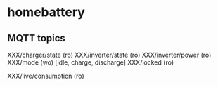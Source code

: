 # homebattery

## MQTT topics

XXX/charger/state (ro)
XXX/inverter/state (ro)
XXX/inverter/power (ro)
XXX/mode (wo) [idle, charge, discharge]
XXX/locked (ro)


XXX/live/consumption (ro)